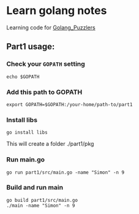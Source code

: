 # Learn golang notes

Learning code for [Golang_Puzzlers](https://github.com/hyper0x/Golang_Puzzlers)

## Part1 usage:

### Check your `GOPATH` setting

```
echo $GOPATH
```

### Add this path to GOPATH

```
export GOPATH=$GOPATH:/your-home/path-to/part1
```

### Install libs

```
go install libs
```

This will create a folder ./part1/pkg

### Run main.go

```
go run part1/src/main.go -name "Simon" -n 9
```

### Build and run main

```
go build part1/src/main.go 
./main -name "Simon" -n 9
```
